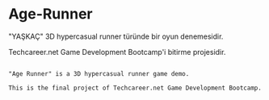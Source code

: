 # Age-Runner

"YAŞKAÇ" 3D hypercasual runner türünde bir oyun denemesidir.

Techcareer.net Game Development Bootcamp'i bitirme projesidir.

~~~~~~~~~~~~~~~~~~~~~~~~~~~~~~~~~~~~~~~~~~~~~~~~~~~~~~~~~~~~

"Age Runner" is a 3D hypercasual runner game demo. 

This is the final project of Techcareer.net Game Development Bootcamp.
